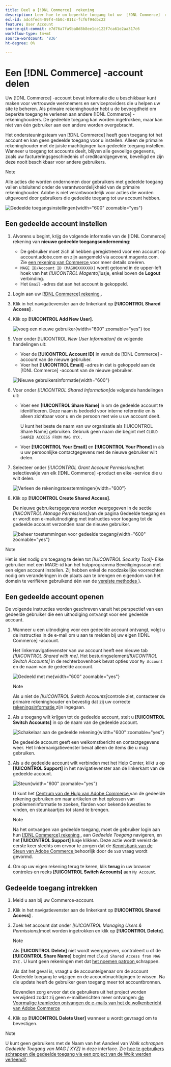 ```yaml
---
title: Deel a [!DNL Commerce]  rekening
description: Leer hoe te om beperkte toegang tot uw  [!DNL Commerce]  rekening voor andere  [!DNL Commerce]  rekeninghouders te verlenen.
exl-id: adc4fed4-89f4-4b0c-811c-fcf6f94dbc22
feature: User Account
source-git-commit: e7d76a7fa9ba8d8b8ee1ce122f7ca61e2aa317c6
workflow-type: tm+mt
source-wordcount: '836'
ht-degree: 0%

---
```


# Een [!DNL Commerce] -account delen

Uw [!DNL Commerce] -account bevat informatie die u beschikbaar kunt maken voor vertrouwde werknemers en serviceproviders die u helpen uw site te beheren. Als primaire rekeninghouder hebt u de bevoegdheid om beperkte toegang te verlenen aan andere [!DNL Commerce] -rekeninghouders. De gedeelde toegang kan worden ingetrokken, maar kan niet van één gebruiker aan een andere worden overgebracht.

Het ondersteuningsteam van [!DNL Commerce] heeft geen toegang tot het account en kan geen gedeelde toegang voor u instellen. Alleen de primaire rekeninghouder met de juiste machtigingen kan gedeelde toegang instellen. Wanneer u toegang tot accounts deelt, blijven alle gevoelige gegevens, zoals uw factureringsgeschiedenis of creditcardgegevens, beveiligd en zijn deze nooit beschikbaar voor andere gebruikers.

>[!NOTE]
>
>Alle acties die worden ondernomen door gebruikers met gedeelde toegang vallen uitsluitend onder de verantwoordelijkheid van de primaire rekeninghouder. Adobe is niet verantwoordelijk voor acties die worden uitgevoerd door gebruikers die gedeelde toegang tot uw account hebben.

![ Gedeelde toegangsinstellingen ](./assets/shared-access.png){width="600" zoomable="yes"}

## Een gedeelde account instellen

1. Alvorens u begint, krijg de volgende informatie van de [!DNL Commerce] rekening van **nieuwe gedeelde toegangsonderneming**:

   - De gebruiker moet zich al hebben geregistreerd voor een account op account.adobe.com en zijn aangemeld via account.magento.com. Zie [ een rekening van Commerce ](https://experienceleague.adobe.com/en/docs/commerce-admin/start/commerce-account/commerce-account-create#create-a-commerce-account) voor meer details creëren.
   - `MAGE ID/Account ID (MAG00XXXXXXX)` wordt getoond in de upper-left hoek van het _[!UICONTROL Magento]_&#x200B;lusje, enkel boven de **Logout**&#x200B;verbinding.
   - Het `Email` -adres dat aan het account is gekoppeld.

1. Login aan uw [[!DNL Commerce]  rekening ](commerce-account-create.md).

1. Klik in het navigatievenster aan de linkerkant op **[!UICONTROL Shared Access]** .

1. Klik op **[!UICONTROL Add New User]**.

   ![ voeg een nieuwe gebruiker ](./assets/shared-access-add.png){width="600" zoomable="yes"} toe

1. Voer onder [!UICONTROL _New User Information]_ de volgende handelingen uit:

   - Voer de **[!UICONTROL Account ID]** in vanuit de [!DNL Commerce] -account van de nieuwe gebruiker.
   - Voer het **[!UICONTROL Email]** -adres in dat is gekoppeld aan de [!DNL Commerce] -account van de nieuwe gebruiker.

   ![ Nieuwe gebruikersinformatie ](./assets/shared-new-user.png){width="600"}

1. Voer onder _[!UICONTROL Shared Information]_&#x200B;de volgende handelingen uit:

   - Voer een **[!UICONTROL Share Name]** in om de gedeelde account te identificeren. Deze naam is bedoeld voor interne referentie en is alleen zichtbaar voor u en de persoon met wie u uw account deelt.

     U kunt het beste de naam van uw organisatie als [!UICONTROL Share Name] gebruiken. Gebruik geen naam die begint met `CLOUD SHARED ACCESS FROM MAG XYX` .
   - Voer **[!UICONTROL Your Email]** en **[!UICONTROL Your Phone]** in als u uw persoonlijke contactgegevens met de nieuwe gebruiker wilt delen.

1. Selecteer onder _[!UICONTROL Grant Account Permissions]_&#x200B;het selectievakje van elk [!DNL Commerce] -product en elke  -service die u wilt delen.

   ![ Verleen de rekeningstoestemmingen ](./assets/shared-permissions.png){width="600"}

1. Klik op **[!UICONTROL Create Shared Access]**.

   De nieuwe gebruikersgegevens worden weergegeven in de sectie _[!UICONTROL Manage Permissions]_&#x200B;van de pagina Gedeelde toegang en er wordt een e-mailuitnodiging met instructies voor toegang tot de gedeelde account verzonden naar de nieuwe gebruiker.

   ![ beheer toestemmingen voor gedeelde toegang ](./assets/shared-manage-permissions.png){width="600" zoomable="yes"}

>[!NOTE]
>
>Het is niet nodig om toegang te delen tot _[!UICONTROL Security Tool]_- Elke gebruiker met een MAGE-id kan het hulpprogramma Beveiligingsscan met een eigen account instellen. Zij hebben enkel de noodzakelijke voorrechten nodig om veranderingen in de plaats aan te brengen en eigendom van het domein te verifiëren gebruikend één van de [ vereiste methodes ](https://experienceleague.adobe.com/en/docs/commerce-admin/systems/security/security-scan)).

## Een gedeelde account openen

De volgende instructies worden geschreven vanuit het perspectief van een gedeelde gebruiker die een uitnodiging ontvangt voor een gedeelde account.

1. Wanneer u een uitnodiging voor een gedeelde account ontvangt, volgt u de instructies in de e-mail om u aan te melden bij uw eigen [!DNL Commerce] -account.

   Het linkernavigatievenster van uw account heeft een nieuwe tab _[!UICONTROL Shared with me]_. Het besturingselement&#x200B;_[!UICONTROL Switch Accounts]_ in de rechterbovenhoek bevat opties voor `My Account` en de naam van de gedeelde account.

   ![ Gedeeld met me ](./assets/shared-with-me.png){width="600" zoomable="yes"}

   >[!NOTE]
   >
   >   Als u niet de _[!UICONTROL Switch Accounts]_&#x200B;controle ziet, contacteer de primaire rekeninghouder en bevestig dat zij uw correcte [ rekeningsinformatie ](#set-up-a-shared-account) zijn ingegaan.


1. Als u toegang wilt krijgen tot de gedeelde account, stelt u **[!UICONTROL Switch Accounts]** in op de naam van de gedeelde account.

   ![ Schakelaar aan de gedeelde rekening ](./assets/shared-switch.png){width="600" zoomable="yes"}

   De gedeelde account geeft een welkomstbericht en contactgegevens weer. Het linkernavigatievenster bevat alleen de items die u mag gebruiken.

1. Als u de gedeelde account wilt verbinden met het Help Center, klikt u op **[!UICONTROL Support]** in het navigatievenster aan de linkerkant van de gedeelde account.

   ![ Steun ](./assets/shared-support.png){width="600" zoomable="yes"}

   U kunt het [ Centrum van de Hulp van Adobe Commerce ](https://experienceleague.adobe.com/en/docs/commerce-knowledge-base/kb/overview) van de gedeelde rekening gebruiken om naar artikelen en het oplossen van problemeninformatie te zoeken, flarden voor bekende kwesties te vinden, en steunkaartjes tot stand te brengen.

   >[!NOTE]
   >
   >Na het ontvangen van gedeelde toegang, moet de gebruiker login aan hun [[!DNL Commerce]  rekening ](https://account.magento.com/customer/account/login), aan _Gedeelde Toegang_ navigeren, en het **[!UICONTROL Support]** lusje klikken. Deze actie wordt vereist de eerste keer slechts om ervoor te zorgen dat de [ Kennisbank van de Steun van Adobe Commerce ](https://experienceleague.adobe.com/en/docs/commerce-knowledge-base/kb/overview) behoorlijk door de `SSO` vraag wordt gevormd.

1. Om op uw eigen rekening terug te keren, klik **terug** in uw browser controles en reeks **[!UICONTROL Switch Accounts]** aan `My Account`.

## Gedeelde toegang intrekken

1. Meld u aan bij uw Commerce-account.

1. Klik in het navigatievenster aan de linkerkant op **[!UICONTROL Shared Access]** .

1. Zoek het account dat onder _[!UICONTROL Managing Users & Permissions]_&#x200B;moet worden ingetrokken en klik op **[!UICONTROL Delete]**.

   >[!NOTE]
   >
   > Als **[!UICONTROL Delete]** niet wordt weergegeven, controleert u of de **[!UICONTROL Share Name]** begint met `Cloud Shared Access from MAG XYZ` . U kunt geen rekeningen met dat [ het noemen patroon ](https://experienceleague.adobe.com/en/docs/commerce-knowledge-base/kb/help-center-guide/magento-help-center-user-guide#remove-cloud-shared-access-users) schrappen.
   > 
   > Als dat het geval is, vraagt u de accounteigenaar om de account Gedeelde toegang te wijzigen en de accountmachtigingen te wissen. Na die update heeft de gebruiker geen toegang meer tot accountbronnen.
   >
   > Bovendien zorg ervoor dat de gebruikers uit het project worden verwijderd zodat zij geen e-mailberichten meer ontvangen: [ de Voormalige teamleden ontvangen de e-mails van het de wolkenbericht van Adobe Commerce ](https://experienceleague.adobe.com/en/docs/commerce-knowledge-base/kb/troubleshooting/miscellaneous/former-teammembers-receive-cloud-notification-emails)


1. Klik op **[!UICONTROL Delete User]** wanneer u wordt gevraagd om te bevestigen.

>[!NOTE]
>
>U kunt geen gebruikers met de Naam van het Aandeel van _Wolk schrappen Gedeelde Toegang van MAG [ XYZ]_ in deze interface. Zie [ hoe te gebruikers schrappen die gedeelde toegang via een project van de Wolk werden verleend?](https://experienceleague.adobe.com/en/docs/commerce-knowledge-base/kb/troubleshooting/miscellaneous/shared-access-troubleshooting).
